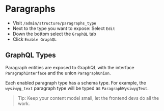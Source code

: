 # Paragraphs

- Visit `/admin/structure/paragraphs_type`
- Next to the type you want to expose: Select `Edit`
- Down the bottom select the `GraphQL` tab
- Click `Enable GraphQL`

## GraphQL Types

Paragraph entities are exposed to GraphQL with the interface `ParagraphInterface` and the union `ParagraphUnion`.

Each enabled paragraph type has a schema type. For example, the `wysiwyg_text` paragraph type will be typed as `ParagraphWysiwygText`.

> Tip: Keep your content model small, let the frontend devs do all the work.
